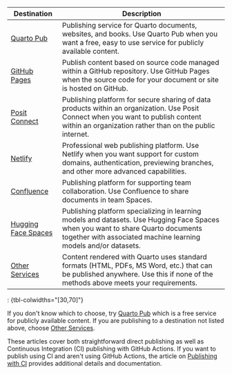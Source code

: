 

| Destination                            | Description                                                                                                                                                                                     |
|----------------------------------------|-------------------------------------------------------------------------------------------------------------------------------------------------------------------------------------------------|
| [Quarto Pub](/docs/publishing/quarto-pub.qmd)           | Publishing service for Quarto documents, websites, and books. Use Quarto Pub when you want a free, easy to use service for publicly available content.                                          |
| [GitHub Pages](/docs/publishing/github-pages.qmd)       | Publish content based on source code managed within a GitHub repository. Use GitHub Pages when the source code for your document or site is hosted on GitHub.                                   |     
| [Posit Connect](/docs/publishing/rstudio-connect.qmd) | Publishing platform for secure sharing of data products within an organization. Use Posit Connect when you want to publish content within an organization rather than on the public internet. |
| [Netlify](/docs/publishing/netlify.qmd)                 | Professional web publishing platform. Use Netlify when you want support for custom domains, authentication, previewing branches, and other more advanced capabilities.                          | 
| [Confluence](/docs/publishing/confluence.qmd)         | Publishing platform for supporting team collaboration. Use Confluence to share documents in team Spaces.                                                            |
| [Hugging Face Spaces](/docs/publishing/hugging-face.qmd)       | Publishing platform specializing in learning models and datasets. Use Hugging Face Spaces when you want to share Quarto documents together with associated machine learning models and/or datasets.                      |
| [Other Services](/docs/publishing/other.qmd)            | Content rendered with Quarto uses standard formats (HTML, PDFs, MS Word, etc.) that can be published anywhere. Use this if none of the methods above meets your requirements.               |

: {tbl-colwidths="\[30,70\]"}

If you don't know which to choose, try [Quarto Pub](/docs/publishing/quarto-pub.qmd) which is a free service for publicly available content. If you are publishing to a destination not listed above, choose [Other Services](/docs/publishing/other.qmd).

These articles cover both straightforward direct publishing as well as Continuous Integration (CI) publishing with GitHub Actions. If you want to publish using CI and aren't using GitHub Actions, the article on [Publishing with CI](/docs/publishing/ci.qmd) provides additional details and documentation.


